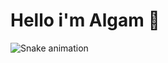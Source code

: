 # Hello i'm Algam 👋


![Snake animation]([https://github.com/AlgamOnline/AlgamOnline/blob/output/snake.svg])
